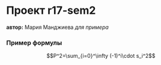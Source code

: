 # Проект r17-sem2

   **автор:**  Мария Манджиева
   *для примера*
   
   ### Пример формулы
   
   $$P^2=\sum_{i=0}^\infty (-1)^i\cdot s_i^2$$
